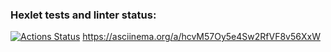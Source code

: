 ### Hexlet tests and linter status:
[![Actions Status](https://github.com/NowUKnow1/java-project-lvl1/workflows/hexlet-check/badge.svg)](https://github.com/NowUKnow1/java-project-lvl1/actions)
https://asciinema.org/a/hcvM57Oy5e4Sw2RfVF8v56XxW
